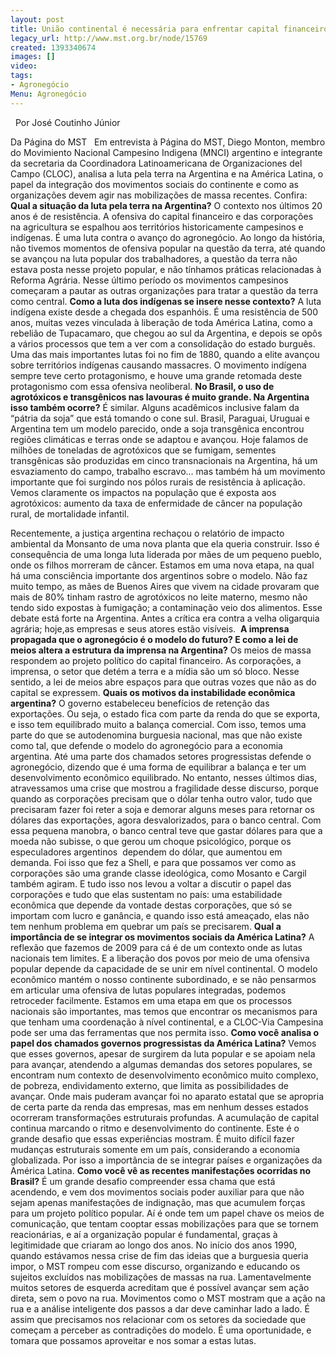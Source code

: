 ```yaml
---
layout: post
title: União continental é necessária para enfrentar capital financeiro
legacy_url: http://www.mst.org.br/node/15769
created: 1393340674
images: []
video: 
tags:
- Agronegócio
Menu: Agronegócio
---
```



 
Por José Coutinho Júnior

Da Página do MST
 
Em entrevista à Página do MST, Diego Monton, membro do Movimiento Nacional Campesino Indigena (MNCI) argentino e integrante da secretaria da Coordinadora Latinoamericana de Organizaciones del Campo (CLOC), analisa a luta pela terra na Argentina e na América Latina, o papel da integração dos movimentos sociais do continente e como as organizações devem agir nas mobilizações de massa recentes.
Confira:
**Qual a situação da luta pela terra na Argentina?**
O contexto nos últimos 20 anos é de resistência. A ofensiva do capital financeiro e das corporações na agricultura se espalhou aos territórios historicamente campesinos e indígenas. É uma luta contra o avanço do agronegócio.
Ao longo da história, não tivemos momentos de ofensiva popular na questão da terra, até quando se avançou na luta popular dos trabalhadores, a questão da terra não estava posta nesse projeto popular, e não tínhamos práticas relacionadas à Reforma Agrária.
Nesse último período os movimentos campesinos começaram a pautar as outras organizações para tratar a questão da terra como central.
**Como a luta dos indígenas se insere nesse contexto?**
A luta indígena existe desde a chegada dos espanhóis. É uma resistência de 500 anos, muitas vezes vinculada à liberação de toda América Latina, como a rebelião de Tupacamaro, que chegou ao sul da Argentina, e depois se opôs a vários processos que tem a ver com a consolidação do estado burguês.
Uma das mais importantes lutas foi no fim de 1880, quando a elite avançou sobre territórios indígenas causando massacres. O movimento indígena sempre teve certo protagonismo, e houve uma grande retomada deste protagonismo com essa ofensiva neoliberal.
**No Brasil, o uso de agrotóxicos e transgênicos nas lavouras é muito grande. Na Argentina isso também ocorre?**
É similar. Alguns acadêmicos inclusive falam da “pátria da soja” que está tomando o cone sul. Brasil, Paraguai, Uruguai e Argentina tem um modelo parecido, onde a soja transgênica encontrou regiões climáticas e terras onde se adaptou e avançou.
Hoje falamos de milhões de toneladas de agrotóxicos que se fumigam, sementes transgênicas são produzidas em cinco transnacionais na Argentina, há um esvaziamento do campo, trabalho escravo... mas também há um movimento importante que foi surgindo nos pólos rurais de resistência à aplicação.
Vemos claramente os impactos na população que é exposta aos agrotóxicos: aumento da taxa de enfermidade de câncer na população rural, de mortalidade infantil. 

Recentemente, a justiça argentina rechaçou o relatório de impacto ambiental da Monsanto de uma nova planta que ela queria construir.
Isso é consequência de uma longa luta liderada por mães de um pequeno pueblo, onde os filhos morreram de câncer. Estamos em uma nova etapa, na qual há uma consciência importante dos argentinos sobre o modelo.
Não faz muito tempo, as mães de Buenos Aires que vivem na cidade provaram que mais de 80% tinham rastro de agrotóxicos no leite materno, mesmo não tendo sido expostas à fumigação; a contaminação veio dos alimentos.
Esse debate está forte na Argentina. Antes a crítica era contra a velha oligarquia agrária; hoje,as empresas e seus atores estão visíveis. 
**A imprensa propagada que o agronegócio é o modelo do futuro? E como a lei de meios altera a estrutura da imprensa na Argentina?**
Os meios de massa respondem ao projeto político do capital financeiro. As corporações, a imprensa, o setor que detém a terra e a mídia são um só bloco. Nesse sentido, a lei de meios abre espaços para que outras vozes que não as do capital se expressem.
**Quais os motivos da instabilidade econômica argentina?**
O governo estabeleceu benefícios de retenção das exportações. Ou seja, o estado fica com parte da renda do que se exporta, e isso tem equilibrado muito a balança comercial. Com isso, temos uma parte do que se autodenomina burguesia nacional, mas que não existe como tal, que defende o modelo do agronegócio para a economia argentina.
Até uma parte dos chamados setores progressistas defende o agronegócio, dizendo que é uma forma de equilibrar a balança e ter um desenvolvimento econômico equilibrado.
No entanto, nesses últimos dias, atravessamos uma crise que mostrou a fragilidade desse discurso, porque quando as corporações precisam que o dólar tenha outro valor, tudo que precisaram fazer foi reter a soja e demorar alguns meses para retornar os dólares das exportações, agora desvalorizados, para o banco central.
Com essa pequena manobra, o banco central teve que gastar dólares para que a moeda não subisse, o que gerou um choque psicológico, porque os especuladores argentinos  dependem do dólar, que aumentou em demanda.
Foi isso que fez a Shell, e para que possamos ver como as corporações são uma grande classe ideológica, como Mosanto e Cargil também agiram.
E tudo isso nos levou a voltar a discutir o papel das corporações e tudo que elas sustentam no país: uma estabilidade econômica que depende da vontade destas corporações, que só se importam com lucro e ganância, e quando isso está ameaçado, elas não tem nenhum problema em quebrar um país se precisarem.
**Qual a importância de se integrar os movimentos sociais da América Latina?**
A reflexão que fazemos de 2009 para cá é de um contexto onde as lutas nacionais tem limites. E a liberação dos povos por meio de uma ofensiva popular depende da capacidade de se unir em nível continental.
O modelo econômico mantém o nosso continente subordinado, e se não pensarmos em articular uma ofensiva de lutas populares integradas, podemos retroceder facilmente.
Estamos em uma etapa em que os processos nacionais são importantes, mas temos que encontrar os mecanismos para que tenham uma coordenação à nível continental, e a CLOC-Via Campesina pode ser uma das ferramentas que nos permita isso.
**Como você analisa o papel dos chamados governos progressistas da América Latina?**
Vemos que esses governos, apesar de surgirem da luta popular e se apoiam nela para avançar, atendendo a algumas demandas dos setores populares, se encontram num contexto de desenvolvimento econômico muito complexo, de pobreza, endividamento externo, que limita as possibilidades de avançar.
Onde mais puderam avançar foi no aparato estatal que se apropria de certa parte da renda das empresas, mas em nenhum desses estados ocorreram transformações estruturais profundas. A acumulação de capital continua marcando o ritmo e desenvolvimento do continente.
Este é o grande desafio que essas experiências mostram. É muito difícil fazer mudanças estruturais somente em um país, considerando a economia globalizada. Por isso a importância de se integrar países e organizações da América Latina.
**Como você vê as recentes manifestações ocorridas no Brasil?**
É um grande desafio compreender essa chama que está acendendo, e vem dos movimentos sociais poder auxiliar para que não sejam apenas manifestações de indignação, mas que acumulem forças para um projeto político popular.
Aí é onde tem um papel chave os meios de comunicação, que tentam cooptar essas mobilizações para que se tornem reacionárias, e aí a organização popular é fundamental, graças à legitimidade que criaram ao longo dos anos.
No início dos anos 1990, quando estávamos nessa crise de fim das ideias que a burguesia queria impor, o MST rompeu com esse discurso, organizando e educando os sujeitos excluídos nas mobilizações de massas na rua.
Lamentavelmente muitos setores de esquerda acreditam que é possível avançar sem ação direta, sem o povo na rua. Movimentos como o MST mostram que a ação na rua e a análise inteligente dos passos a dar deve caminhar lado a lado.
É assim que precisamos nos relacionar com os setores da sociedade que começam a perceber as contradições do modelo. É uma oportunidade, e tomara que possamos aproveitar e nos somar a estas lutas.

 
